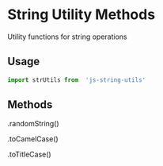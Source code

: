 # String Utility Methods
Utility functions for string operations

## Usage
```js
import strUtils from  'js-string-utils'
```

## Methods

.randomString()

.toCamelCase()

.toTitleCase()